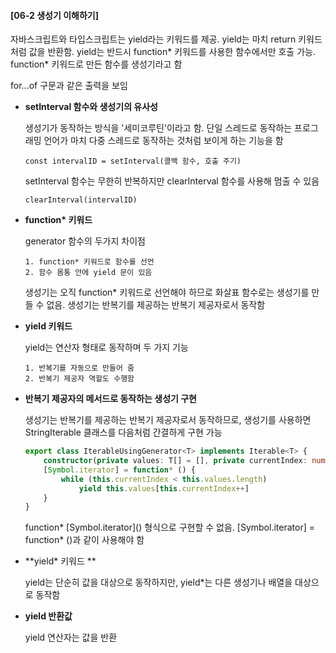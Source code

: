 #### [06-2 생성기 이해하기]

자바스크립트와 타입스크립트는 yield라는 키워드를 제공. yield는 마치 return 키워드처럼 값을 반환함. yield는 반드시 function* 키워드를 사용한 함수에서만 호출 가능. function* 키워드로 만든 함수를 생성기라고 함

for...of 구문과 같은 출력을 보임

- **setInterval 함수와 생성기의 유사성**

  생성기가 동작하는 방식을 '세미코루틴'이라고 함. 단일 스레드로 동작하는 프로그래밍 언어가 마치 다중 스레드로 동작하는 것처럼 보이게 하는 기능을 함

  ```
  const intervalID = setInterval(콜백 함수, 호출 주기)
  ```

  setInterval 함수는 무한히 반복하지만 clearInterval 함수를 사용해 멈출 수 있음

  ```
  clearInterval(intervalID)
  ```

- **function\* 키워드**

  generator 함수의 두가지 차이점

  ```
  1. function* 키워드로 함수를 선언
  2. 함수 몸통 안에 yield 문이 있음
  ```

  생성기는 오직 function\* 키워드로 선언해야 하므로 화살표 함수로는 생성기를 만들 수 없음. 생성기는 반복기를 제공하는 반복기 제공자로서 동작함

- **yield 키워드**

  yield는 연산자 형태로 동작하며 두 가지 기능

  ```
  1. 반복기를 자동으로 만들어 줌
  2. 반복기 제공자 역할도 수행함
  ```

- **반복기 제공자의 메서드로 동작하는 생성기 구현**

  생성기는 반복기를 제공하는 반복기 제공자로서 동작하므로, 생성기를 사용하면 StringIterable 클래스를 다음처럼 간결하게 구현 가능

  ```typescript
  export class IterableUsingGenerator<T> implements Iterable<T> {
      constructor(private values: T[] = [], private currentIndex: number = 0) {}
      [Symbol.iterator] = function* () {
          while (this.currentIndex < this.values.length)
              yield this.values[this.currentIndex++]
      }
  }
  ```

  function\* \[Symbol.iterator\]() 형식으로 구현할 수 없음. \[Symbol.iterator\] = function\* ()과 같이 사용해야 함

- **yield\* 키워드 **

  yield는 단순히 값을 대상으로 동작하지만, yield\*는 다른 생성기나 배열을 대상으로 동작함

- **yield 반환값**

  yield 연산자는 값을 반환